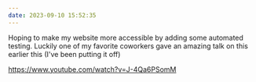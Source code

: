 ```yaml
---
date: 2023-09-10 15:52:35
---
```


Hoping to make my website more accessible by adding some automated testing. Luckily one of my favorite coworkers gave an amazing talk on this earlier this (I've been putting it off)

https://www.youtube.com/watch?v=J-4Qa6PSomM
